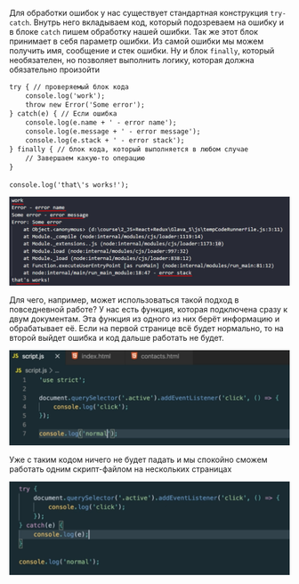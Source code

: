 
Для обработки ошибок у нас существует стандартная конструкция `try-catch`. Внутрь него вкладываем код, который подозреваем на ошибку и в блоке `catch` пишем обработку нашей ошибки. Так же этот блок принимает в себя параметр ошибки. Из самой ошибки мы можем получить имя, сообщение и стек ошибки. 
Ну и блок `finally`, который необязателен, но позволяет выполнить логику, которая должна обязательно произойти

```JS
try { // проверяемый блок кода
    console.log('work');
    throw new Error('Some error');
} catch(e) { // Если ошибка
    console.log(e.name + ' - error name');
    console.log(e.message + ' - error message');
    console.log(e.stack + ' - error stack');
} finally { // блок кода, который выполняется в любом случае
    // Завершаем какую-то операцию
}

console.log('that\'s works!');
```
![](_png/14301cdf6422498eb4588ef9933ede54.png)

Для чего, например, может использоваться такой подход в повседневной работе?
У нас есть функция, которая подключена сразу к двум документам. Эта функция из одного из них берёт информацию и обрабатывает её. Если на первой странице всё будет нормально, то на второй выйдет ошибка и код дальше работать не будет. 

![](_png/ed9c57d452d163361c04cae75c4b0823.png)

Уже с таким кодом ничего не будет падать и мы спокойно сможем работать одним скрипт-файлом на нескольких страницах

![](_png/d04cd9c96b243b657f8f3e0015ba39b7.png)